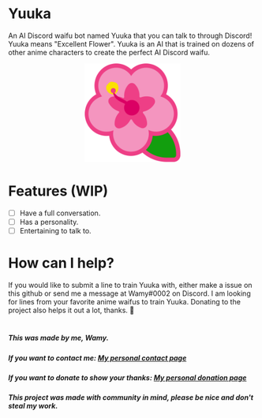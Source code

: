 # Yuuka
An AI Discord waifu bot named Yuuka that you can talk to through Discord! Yuuka means "Excellent Flower". Yuuka is an AI that is trained on dozens of other anime characters to create the perfect AI Discord waifu.

<div align="center">
  <img src="/assets/yuukaflower.png" height="200">
</div>

# Features (WIP)

- [ ] Have a full conversation.
- [ ] Has a personality.
- [ ] Entertaining to talk to.

# How can I help?
If you would like to submit a line to train Yuuka with, either make a issue on this github or send me a message at Wamy#0002 on Discord. I am looking for lines from your favorite anime waifus to train Yuuka. Donating to the project also helps it out a lot, thanks. 🌺

#

##### This was made by me, Wamy.
##### If you want to contact me: [My personal contact page](https://homeonacloud.com/contact)
##### If you want to donate to show your thanks: [My personal donation page](https://homeonacloud.com/donate)
##### This project was made with community in mind, please be nice and don't steal my work.
